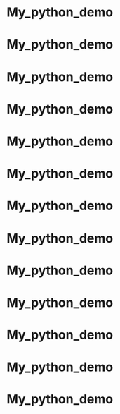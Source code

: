 # My_python_demo
# My_python_demo
# My_python_demo
# My_python_demo
# My_python_demo
# My_python_demo
# My_python_demo
# My_python_demo
# My_python_demo
# My_python_demo
# My_python_demo
# My_python_demo
# My_python_demo
